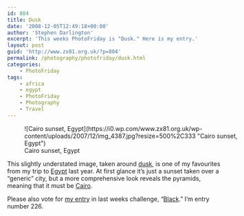 ```yaml
---
id: 804
title: Dusk
date: '2008-12-05T12:49:18+00:00'
author: 'Stephen Darlington'
excerpt: 'This weeks PhotoFriday is "Dusk." Here is my entry.'
layout: post
guid: 'http://www.zx81.org.uk/?p=804'
permalink: /photography/photofriday/dusk.html
categories:
    - PhotoFriday
tags:
    - africa
    - egypt
    - PhotoFriday
    - Photography
    - Travel
---
```


<figure aria-describedby="caption-attachment-1061" class="wp-caption aligncenter" id="attachment_1061" style="width: 500px">![Cairo sunset, Egypt](https://i0.wp.com/www.zx81.org.uk/wp-content/uploads/2007/12/img_4387.jpg?resize=500%2C333 "Cairo sunset, Egypt")<figcaption class="wp-caption-text" id="caption-attachment-1061">Cairo sunset, Egypt</figcaption></figure>

This slightly understated image, taken around [dusk](http://www.photofriday.com/archives/challenge/000831.php), is one of my favourites from my trip to [Egypt](http://www.zx81.org.uk/travel/jordan-and-egypt.html) last year. At first glance it’s just a sunset taken over a “generic” city, but a more comprehensive look reveals the pyramids, meaning that it must be [Cairo](http://www.zx81.org.uk/travel/egypt-cairo.html).

Please also vote for [my entry](http://www.zx81.org.uk/photography/photofriday/black.html) in last weeks challenge, “[Black](http://www.photofriday.com/linkviewer.php?id=829).” I’m entry number 226.